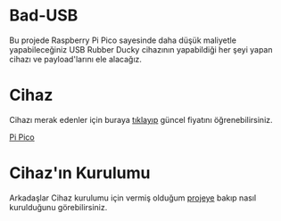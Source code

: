 # Bad-USB
Bu projede Raspberry Pi Pico sayesinde daha düşük maliyetle yapabileceğiniz USB Rubber Ducky cihazının yapabildiği her şeyi yapan cihazı ve payload'larını ele alacağız.

# Cihaz 
Cihazı merak edenler için buraya [tıklayıp](https://www.amazon.com.tr/Raspberry-Pi-SC0915-Pico/dp/B09KVB8LVR/ref=asc_df_B09KVB8LVR/?tag=trshpngglede-21&linkCode=df0&hvadid=510499475756&hvpos=&hvnetw=g&hvrand=5826631902843730337&hvpone=&hvptwo=&hvqmt=&hvdev=c&hvdvcmdl=&hvlocint=&hvlocphy=9056808&hvtargid=pla-1596335753242&psc=1&mcid=b7261fa1640b3b5bbecaa0daa4137f37) güncel fiyatını öğrenebilirsiniz.

[Pi Pico](https://raw.githubusercontent.com/ozcanpng/Bad-USB/main/USB%20RUBBER%20DUCKY.png)

# Cihaz'ın Kurulumu
Arkadaşlar Cihaz kurulumu için vermiş olduğum [projeye](https://github.com/dbisu/pico-ducky) bakıp nasıl kurulduğunu görebilirsiniz. 







